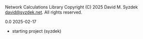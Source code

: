 
Network Calculations Library
Copyright (C) 2025 David M. Syzdek <david@syzdek.net>.
All rights reserved.

0.0 2025-02-17
   - starting project (syzdek)

